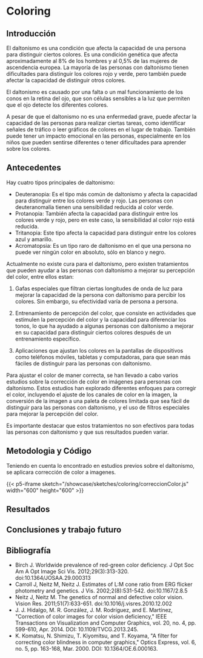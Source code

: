 # Coloring

## Introducción

El daltonismo es una condición que afecta la capacidad de una persona para distinguir ciertos colores. Es una condición genética que afecta aproximadamente al 8% de los hombres y al 0,5% de las mujeres de ascendencia europea. La mayoría de las personas con daltonismo tienen dificultades para distinguir los colores rojo y verde, pero también puede afectar la capacidad de distinguir otros colores.

El daltonismo es causado por una falta o un mal funcionamiento de los conos en la retina del ojo, que son células sensibles a la luz que permiten que el ojo detecte los diferentes colores. 

A pesar de que el daltonismo no es una enfermedad grave, puede afectar la capacidad de las personas para realizar ciertas tareas, como identificar señales de tráfico o leer gráficos de colores en el lugar de trabajo. También puede tener un impacto emocional en las personas, especialmente en los niños que pueden sentirse diferentes o tener dificultades para aprender sobre los colores.



## Antecedentes

Hay cuatro tipos principales de daltonismo: 

- Deuteranopia: Es el tipo más común de daltonismo y afecta la capacidad para distinguir entre los colores verde y rojo. Las personas con deuteranomalía tienen una sensibilidad reducida al color verde.
- Protanopia: También afecta la capacidad para distinguir entre los colores verde y rojo, pero en este caso, la sensibilidad al color rojo está reducida.
- Tritanopia: Este tipo afecta la capacidad para distinguir entre los colores azul y amarillo.
- Acromatopsia: Es un tipo raro de daltonismo en el que una persona no puede ver ningún color en absoluto, sólo en blanco y negro.

Actualmente no existe cura para el daltonismo, pero existen tratamientos que pueden ayudar a las personas con daltonismo a mejorar su percepción del color, entre ellos estan:

1. Gafas especiales que filtran ciertas longitudes de onda de luz para mejorar la capacidad de la persona con daltonismo para percibir los colores. Sin embargo, su efectividad varía de persona a persona.

2. Entrenamiento de percepción del color, que consiste en actividades que estimulen la percepción del color y la capacidad para diferenciar los tonos, lo que ha ayudado a algunas personas con daltonismo a mejorar en su capacidad para distinguir ciertos colores después de un entrenamiento específico. 

3. Aplicaciones que ajustan los colores en la pantallas de dispositivos como teléfonos móviles, tabletas y computadoras, para que sean más fáciles de distinguir para las personas con daltonismo. 

Para ajustar el color de maner correcta, se han llevado a cabo varios estudios sobre la corrección de color en imágenes para personas con daltonismo. Estos estudios han explorado diferentes enfoques para corregir el color, incluyendo el ajuste de los canales de color en la imagen, la conversión de la imagen a una paleta de colores limitada que sea fácil de distinguir para las personas con daltonismo, y el uso de filtros especiales para mejorar la percepción del color.

Es importante destacar que estos tratamientos no son efectivos para todas las personas con daltonismo y que sus resultados pueden variar. 


## Metodologia y Código

Teniendo en cuenta lo encontrado en estudios previos sobre el daltonismo, se aplicara corrección de color a imagenes.

{{< p5-iframe sketch="/showcase/sketches/coloring/correccionColor.js" width="600" height="600" >}}

## Resultados

## Conclusiones y trabajo futuro

## Bibliografía

- Birch J. Worldwide prevalence of red-green color deficiency. J Opt Soc Am A Opt Image Sci Vis. 2012;29(3):313-320. doi:10.1364/JOSAA.29.000313
- Carroll J, Neitz M, Neitz J. Estimates of L:M cone ratio from ERG flicker photometry and genetics. J Vis. 2002;2(8):531-542. doi:10.1167/2.8.5
- Neitz J, Neitz M. The genetics of normal and defective color vision. Vision Res. 2011;51(7):633-651. doi:10.1016/j.visres.2010.12.002
- J. J. Hidalgo, M. R. González, J. M. Rodríguez, and E. Martínez, "Correction of color images for color vision deficiency," IEEE Transactions on Visualization and Computer Graphics, vol. 20, no. 4, pp. 599-610, Apr. 2014. DOI: 10.1109/TVCG.2013.245.
- K. Komatsu, N. Shimizu, T. Kiyomitsu, and T. Koyama, "A filter for correcting color blindness in computer graphics," Optics Express, vol. 6, no. 5, pp. 163-168, Mar. 2000. DOI: 10.1364/OE.6.000163.



